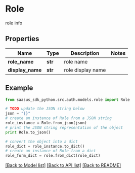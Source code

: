 # Role

role info

## Properties

Name | Type | Description | Notes
------------ | ------------- | ------------- | -------------
**role_name** | **str** | role name | 
**display_name** | **str** | role display name | 

## Example

```python
from saasus_sdk_python.src.auth.models.role import Role

# TODO update the JSON string below
json = "{}"
# create an instance of Role from a JSON string
role_instance = Role.from_json(json)
# print the JSON string representation of the object
print Role.to_json()

# convert the object into a dict
role_dict = role_instance.to_dict()
# create an instance of Role from a dict
role_form_dict = role.from_dict(role_dict)
```
[[Back to Model list]](../README.md#documentation-for-models) [[Back to API list]](../README.md#documentation-for-api-endpoints) [[Back to README]](../README.md)


